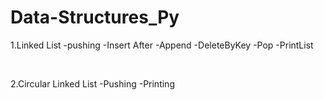 # Data-Structures_Py
1.Linked List
      -pushing
      -Insert After
      -Append
      -DeleteByKey
      -Pop
      -PrintList
      
 <br/>
 
2.Circular Linked List
     -Pushing 
     -Printing
